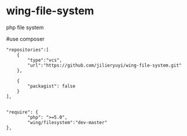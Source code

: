 # wing-file-system
php file system

#use composer

    "repositories":[
        {
            "type":"vcs",
            "url":"https://github.com/jilieryuyi/wing-file-system.git"
        },

        {
            "packagist": false
        }
    ],
    
    
    "require": {
            "php": ">=5.0",
            "wing/filesystem":"dev-master"
    },
